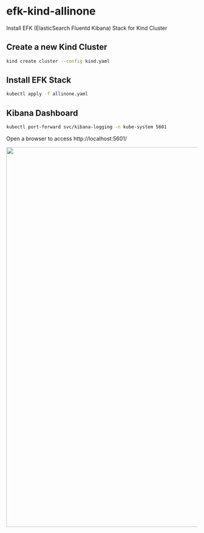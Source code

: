 # efk-kind-allinone

Install EFK (ElasticSearch Fluentd Kibana) Stack for Kind Cluster
## Create a new Kind Cluster

```bash
kind create cluster --config kind.yaml
```

## Install EFK Stack

```bash
kubectl apply -f allinone.yaml
```

## Kibana Dashboard

```bash
kubectl port-forward svc/kibana-logging -n kube-system 5601
```

Open a browser to access http://localhost:5601/

<img src="kind-efk-kibana?raw=true" width="1000">

